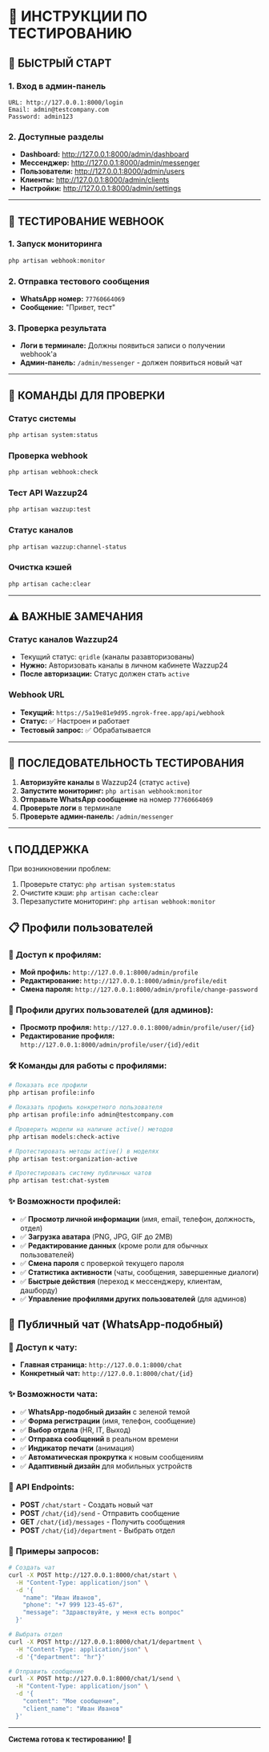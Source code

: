 # 🧪 ИНСТРУКЦИИ ПО ТЕСТИРОВАНИЮ

## 🚀 **БЫСТРЫЙ СТАРТ**

### **1. Вход в админ-панель**
```
URL: http://127.0.0.1:8000/login
Email: admin@testcompany.com
Password: admin123
```

### **2. Доступные разделы**
- **Dashboard:** http://127.0.0.1:8000/admin/dashboard
- **Мессенджер:** http://127.0.0.1:8000/admin/messenger
- **Пользователи:** http://127.0.0.1:8000/admin/users
- **Клиенты:** http://127.0.0.1:8000/admin/clients
- **Настройки:** http://127.0.0.1:8000/admin/settings

---

## 📱 **ТЕСТИРОВАНИЕ WEBHOOK**

### **1. Запуск мониторинга**
```bash
php artisan webhook:monitor
```

### **2. Отправка тестового сообщения**
- **WhatsApp номер:** `77760664069`
- **Сообщение:** "Привет, тест"

### **3. Проверка результата**
- **Логи в терминале:** Должны появиться записи о получении webhook'а
- **Админ-панель:** `/admin/messenger` - должен появиться новый чат

---

## 🔧 **КОМАНДЫ ДЛЯ ПРОВЕРКИ**

### **Статус системы**
```bash
php artisan system:status
```

### **Проверка webhook**
```bash
php artisan webhook:check
```

### **Тест API Wazzup24**
```bash
php artisan wazzup:test
```

### **Статус каналов**
```bash
php artisan wazzup:channel-status
```

### **Очистка кэшей**
```bash
php artisan cache:clear
```

---

## ⚠️ **ВАЖНЫЕ ЗАМЕЧАНИЯ**

### **Статус каналов Wazzup24**
- Текущий статус: `qridle` (каналы разавторизованы)
- **Нужно:** Авторизовать каналы в личном кабинете Wazzup24
- **После авторизации:** Статус должен стать `active`

### **Webhook URL**
- **Текущий:** `https://5a19e81e9d95.ngrok-free.app/api/webhook`
- **Статус:** ✅ Настроен и работает
- **Тестовый запрос:** ✅ Обрабатывается

---

## 🎯 **ПОСЛЕДОВАТЕЛЬНОСТЬ ТЕСТИРОВАНИЯ**

1. **Авторизуйте каналы** в Wazzup24 (статус `active`)
2. **Запустите мониторинг:** `php artisan webhook:monitor`
3. **Отправьте WhatsApp сообщение** на номер `77760664069`
4. **Проверьте логи** в терминале
5. **Проверьте админ-панель:** `/admin/messenger`

---

## 📞 **ПОДДЕРЖКА**

При возникновении проблем:
1. Проверьте статус: `php artisan system:status`
2. Очистите кэши: `php artisan cache:clear`
3. Перезапустите мониторинг: `php artisan webhook:monitor`

## 📋 **Профили пользователей**

### 🔗 **Доступ к профилям:**
- **Мой профиль:** `http://127.0.0.1:8000/admin/profile`
- **Редактирование:** `http://127.0.0.1:8000/admin/profile/edit`
- **Смена пароля:** `http://127.0.0.1:8000/admin/profile/change-password`

### 👥 **Профили других пользователей (для админов):**
- **Просмотр профиля:** `http://127.0.0.1:8000/admin/profile/user/{id}`
- **Редактирование профиля:** `http://127.0.0.1:8000/admin/profile/user/{id}/edit`

### 🛠️ **Команды для работы с профилями:**
```bash
# Показать все профили
php artisan profile:info

# Показать профиль конкретного пользователя
php artisan profile:info admin@testcompany.com

# Проверить модели на наличие active() методов
php artisan models:check-active

# Протестировать методы active() в моделях
php artisan test:organization-active

# Протестировать систему публичных чатов
php artisan test:chat-system
```

### ✨ **Возможности профилей:**
- ✅ **Просмотр личной информации** (имя, email, телефон, должность, отдел)
- ✅ **Загрузка аватара** (PNG, JPG, GIF до 2MB)
- ✅ **Редактирование данных** (кроме роли для обычных пользователей)
- ✅ **Смена пароля** с проверкой текущего пароля
- ✅ **Статистика активности** (чаты, сообщения, завершенные диалоги)
- ✅ **Быстрые действия** (переход к мессенджеру, клиентам, дашборду)
- ✅ **Управление профилями других пользователей** (для админов)

## 💬 **Публичный чат (WhatsApp-подобный)**

### 🔗 **Доступ к чату:**
- **Главная страница:** `http://127.0.0.1:8000/chat`
- **Конкретный чат:** `http://127.0.0.1:8000/chat/{id}`

### ✨ **Возможности чата:**
- ✅ **WhatsApp-подобный дизайн** с зеленой темой
- ✅ **Форма регистрации** (имя, телефон, сообщение)
- ✅ **Выбор отдела** (HR, IT, Выход)
- ✅ **Отправка сообщений** в реальном времени
- ✅ **Индикатор печати** (анимация)
- ✅ **Автоматическая прокрутка** к новым сообщениям
- ✅ **Адаптивный дизайн** для мобильных устройств

### 🔧 **API Endpoints:**
- **POST** `/chat/start` - Создать новый чат
- **POST** `/chat/{id}/send` - Отправить сообщение
- **GET** `/chat/{id}/messages` - Получить сообщения
- **POST** `/chat/{id}/department` - Выбрать отдел

### 📝 **Примеры запросов:**
```bash
# Создать чат
curl -X POST http://127.0.0.1:8000/chat/start \
  -H "Content-Type: application/json" \
  -d '{
    "name": "Иван Иванов",
    "phone": "+7 999 123-45-67",
    "message": "Здравствуйте, у меня есть вопрос"
  }'

# Выбрать отдел
curl -X POST http://127.0.0.1:8000/chat/1/department \
  -H "Content-Type: application/json" \
  -d '{"department": "hr"}'

# Отправить сообщение
curl -X POST http://127.0.0.1:8000/chat/1/send \
  -H "Content-Type: application/json" \
  -d '{
    "content": "Мое сообщение",
    "client_name": "Иван Иванов"
  }'
```

---

**Система готова к тестированию!** 🚀
